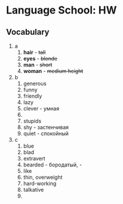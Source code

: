 # Language School: HW

## Vocabulary

1. a
	1. **hair** - ~~tall~~
	2. **eyes** - ~~blonde~~
	3. **man** - ~~short~~
	4. **woman** - ~~medium height~~
2. b
	1. generous
	2. funny
	3. friendly
	4. lazy
	5. clever - умная
	6. 
	7. stupids
	8. shy - застенчивая
	9. quiet - спокойный
3. с
	1. blue
	2. blad
	3. extravert
	4. bearded - бородатый, -
	5. like
	6. thin, overweight
	7. hard-working
	8. talkative
	9. 